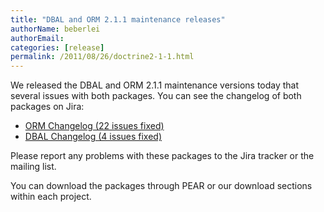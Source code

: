 ```yaml
---
title: "DBAL and ORM 2.1.1 maintenance releases"
authorName: beberlei
authorEmail:
categories: [release]
permalink: /2011/08/26/doctrine2-1-1.html
---
```

We released the DBAL and ORM 2.1.1 maintenance versions today that
several issues with both packages. You can see the changelog of both
packages on Jira:

-   [ORM Changelog (22 issues
    fixed)](https://www.doctrine-project.org/jira/browse/DDC/fixforversion/10153)
-   [DBAL Changelog (4 issues
    fixed)](https://www.doctrine-project.org/jira/browse/DBAL/fixforversion/10156)

Please report any problems with these packages to the Jira tracker or
the mailing list.

You can download the packages through PEAR or our download sections
within each project.

